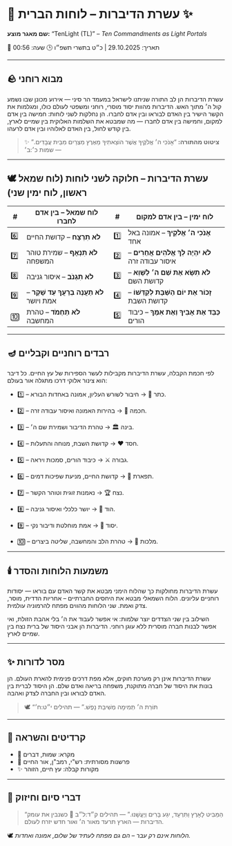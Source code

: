 # 📜 עשרת הדיברות – לוחות הברית ✨

**שם מאגר מוצע:** “TenLight (TL)” – *Ten Commandments as Light Portals*

📅 תאריך: 29.10.2025 | כ״ט בתשרי תשפ״ו
🕒 שעה: 00:56

---

## 🪨 מבוא רוחני

עשרת הדיברות הן לב התורה שניתנו לישראל במעמד הר סיני — אירוע מכונן שבו נשמע קול ה׳ מתוך האש. הדיברות מהוות יסוד מוסרי, רוחני ומשפטי לעולם כולו, ומגלמות את הקשר הישיר בין האדם לבוראו ובין אדם לחברו. הן נחלקות לשני לוחות: חמישה בין אדם למקום, וחמישה בין אדם לחברו — מה שמבטא את השלמות האלוקית בין שמיים לארץ, בין קודש לחול, בין האדם לאלוהיו ובין אדם לרעהו.

> ✨ **ציטוט מהתורה:**
> “אָנֹכִי ה׳ אֱלֹקֶיךָ אֲשֶׁר הוֹצֵאתִיךָ מֵאֶרֶץ מִצְרַיִם מִבֵּית עֲבָדִים.”
> — שמות כ׳:ב׳

---

## 🕊️ עשרת הדיברות – חלוקה לשני לוחות (לוח שמאל ראשון, לוח ימין שני)

| #   | לוח שמאל – בין אדם לחברו                        | #   | לוח ימין – בין אדם למקום                                 |
| --- | ----------------------------------------------- | --- | -------------------------------------------------------- |
| 6️⃣ | **לֹא תִרְצָח** – קדושת החיים                   | 1️⃣ | **אָנֹכִי ה׳ אֱלֹקֶיךָ** – אמונה באל אחד                 |
| 7️⃣ | **לֹא תִנְאָף** – שמירת טוהר המשפחה             | 2️⃣ | **לֹא יִהְיֶה לְךָ אֱלֹהִים אֲחֵרִים** – איסור עבודה זרה |
| 8️⃣ | **לֹא תִגְנֹב** – איסור גניבה                   | 3️⃣ | **לֹא תִשָּׂא אֶת שֵׁם ה׳ לַשָּׁוְא** – קדושת השם        |
| 9️⃣ | **לֹא תַעֲנֶה בְרֵעֲךָ עֵד שָׁקֶר** – אמת ויושר | 4️⃣ | **זָכוֹר אֶת יוֹם הַשַּׁבָּת לְקַדְּשׁוֹ** – קדושת השבת  |
| 🔟  | **לֹא תַחְמֹד** – טהרת המחשבה                   | 5️⃣ | **כַּבֵּד אֶת אָבִיךָ וְאֶת אִמֶּךָ** – כיבוד הורים      |

---

## 🪔 רבדים רוחניים וקבליים

לפי חכמת הקבלה, עשרת הדיברות מקבילות לעשר הספירות של עץ החיים. כל דיבר הוא צינור אלוקי דרכו מתגלה אור בעולם:

* 1️⃣ – כתר 👑 → חיבור לשורש העליון, אמונה באחדות הבורא.

* 2️⃣ – חכמה 🧠 → בהירות האמונה ואיסור עבודה זרה.

* 3️⃣ – בינה 🏛 → טהרת הדיבור ושמירת שם ה׳.

* 4️⃣ – חסד ❤️ → קדושת השבת, מנוחה והתעלות.

* 5️⃣ – גבורה ⚔ → כיבוד הורים, סמכות ויראה.

* 6️⃣ – תפארת 🎨 → קדושת החיים, מניעת שפיכות דמים.

* 7️⃣ – נצח 🏆 → נאמנות זוגית וטוהר הקשר.

* 8️⃣ – הוד 🙏 → יושר כלכלי ואיסור גניבה.

* 9️⃣ – יסוד 🔗 → אמת מוחלטת ודיבור נקי.

* 🔟 – מלכות 👑 → טהרת הלב והמחשבה, שליטה ביצרים.

---

## 🕯️ משמעות הלוחות והסדר

עשרת הדיברות מחולקות כך שהלוח הימני מבטא את קשר האדם עם בוראו — יסודות רוחניים עליונים. הלוח השמאלי מבטא את היחסים החברתיים – אחריות הדדית, מוסר, צדק ואמת. שני הלוחות מהווים מפתח להרמוניה עולמית.

השילוב בין שני הצדדים יוצר שלמות: אי אפשר לעבוד את ה׳ בלי אהבת הזולת, ואי אפשר לבנות חברה מוסרית ללא עוגן רוחני. הדיברות הן אבני היסוד של ברית נצח בין שמיים לארץ.

---

## ✨ מסר לדורות

עשרת הדיברות אינן רק מערכת חוקים, אלא מפת דרכים פנימית להארת העולם. הן בונות את היסוד של חברה מתוקנת, משפחה בריאה ואדם שלם. הן היסוד לברית בין האדם לבוראו ובין החברה לצדק ואהבה.

> 🕊️ “תּוֹרַת ה׳ תְּמִימָה מְשִׁיבַת נָפֶשׁ.” — תהילים י״ט:ח׳

---

## 🪬 קרדיטים והשראה

* 📖 מקרא: שמות, דברים
* 🕍 פרשנות מסורתית: רש"י, רמב"ן, אור החיים
* ✨ מקורות קבלה: עץ חיים, הזוהר

---

## 🌿 דברי סיום וחיזוק

> “הַמַּבִּיט לָאָרֶץ וַתִּרְעָד, יִגַּע בָּרִים וְיֶעֱשָׁנוּ.” — תהילים ק״ד:ל״ב
> 🌟 כשנבין את עומק הדיברות — הארץ תרעד מאור ה׳ ואור חדש יזרח לעולם.

🕊️ *הלוחות אינם רק עבר – הם גם מפתח לעתיד של שלום, אמונה ואחדות.*
